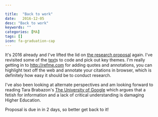 ```yaml
---
 
title:  "Back to work"
date:   2016-12-05
desc: "Back to work"
keywords: ""
categories: [MA]
tags: []
icon: fa-graduation-cap
---
```

It's 2016 already and I've lifted the lid on [the research proposal](https://docs.google.com/document/d/1Wm93JbaeT_QREJJaxCdvQqXaHiiXJ5ihIAhBJ4aI3TM/edit?usp=sharing) again. I've revisited some of the [text](https://d167tapqdyj68f.cloudfront.net/markawilliams.withknown.com/f/3/4/2/f342b47e9f9f9ef2f9b4dd5bbc6cdafd.file)s to code and pick out key themes. I'm really getting in to http://refme.com for adding quotes and annotations, you can highlight text off the web and annotate your citations in browser, which is definitely how easy it should be to conduct research.


I've also been looking at alternate perspectives and am looking forward to reading Tara Brabazon's [The University of Google](http://www.ashgate.com/isbn/9780754670971) which argues that a fetish for information and a lack of critical understanding is damaging Higher Education.

Proposal is due in in 2 days, so better get back to it!
